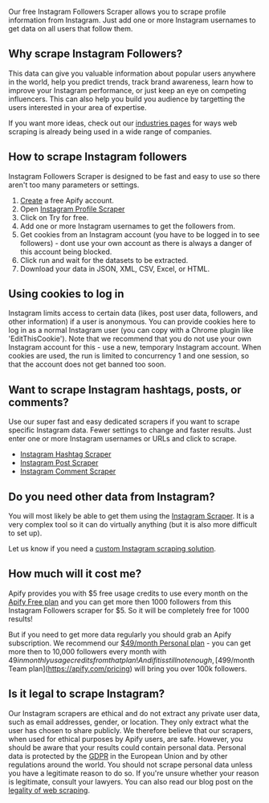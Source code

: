 Our free Instagram Followers Scraper allows you to scrape profile information from Instagram. Just add one or more Instagram usernames to get data on all users that follow them.

## Why scrape Instagram Followers?
This data can give you valuable information about popular users anywhere in the world, help you predict trends, track brand awareness, learn how to improve your Instagram performance, or just keep an eye on competing influencers. This can also help you build you audience by targetting the users interested in your area of expertise. 

If you want more ideas, check out our [industries pages](https://apify.com/industries) for ways web scraping is already being used in a wide range of companies.

## How to scrape Instagram followers
Instagram Followers Scraper is designed to be fast and easy to use so there aren't too many parameters or settings.
1. [Create](https://console.apify.com/sign-up) a free Apify account.
2. Open [Instagram Profile Scraper](https://apify.com/zuzka/instagram-profile-scraper)
3. Click on Try for free.
4. Add one or more Instagram usernames to get the followers from.  
5. Get cookies from an Instagram account (you have to be logged in to see followers) - dont use your own account as there is always a danger of this account being blocked.
6. Click run and wait for the datasets to be extracted.
6. Download your data in JSON, XML, CSV, Excel, or HTML.

## Using cookies to log in
Instagram limits access to certain data (likes, post user data, followers, and other information) if a user is anonymous. You can provide cookies here to log in as a normal Instagram user (you can copy with a Chrome plugin like 'EditThisCookie'). Note that we recommend that you do not use your own Instagram account for this - use a new, temporary Instagram account. When cookies are used, the run is limited to concurrency 1 and one session, so that the account does not get banned too soon.

## Want to scrape Instagram hashtags, posts, or comments?
Use our super fast and easy dedicated scrapers if you want to scrape specific Instagram data. Fewer settings to change and faster results. Just enter one or more Instagram usernames or URLs and click to scrape.

- [Instagram Hashtag Scraper](https://apify.com/zuzka/instagram-hashtag-scraper)
- [Instagram Post Scraper](https://apify.com/zuzka/instagram-post-scraper)
- [Instagram Comment Scraper](https://apify.com/zuzka/instagram-comment-scraper)

## Do you need other data from Instagram?
You will most likely be able to get them using the [Instagram Scraper](https://apify.com/jaroslavhejlek/instagram-scraper). It is a very complex tool so it can do virtually anything (but it is also more difficult to set up). 

Let us know if you need a [custom Instagram scraping solution](https://apify.com/custom-solutions).

## How much will it cost me?
Apify provides you with $5 free usage credits to use every month on the [Apify Free plan](https://apify.com/pricing) and you can get more then 1000 followers from this Instagram Followers scraper for $5. So it will be completely free for 1000 results!

But if you need to get more data regularly you should grab an Apify subscription. We recommend our [$49/month Personal plan](https://apify.com/pricing) - you can get more then to 10,000 followers every month with $49 in monthly usage credits from that plan! And if it is still not enough, [$499/month Team plan](https://apify.com/pricing) will bring you over 100k followers.

## Is it legal to scrape Instagram?
Our Instagram scrapers are ethical and do not extract any private user data, such as email addresses, gender, or location. They only extract what the user has chosen to share publicly. We therefore believe that our scrapers, when used for ethical purposes by Apify users, are safe. However, you should be aware that your results could contain personal data. Personal data is protected by the [GDPR](https://en.wikipedia.org/wiki/General_Data_Protection_Regulation) in the European Union and by other regulations around the world. You should not scrape personal data unless you have a legitimate reason to do so. If you're unsure whether your reason is legitimate, consult your lawyers. You can also read our blog post on the [legality of web scraping](https://blog.apify.com/is-web-scraping-legal/).

